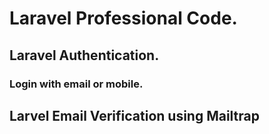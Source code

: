 # Laravel Professional Code.
## Laravel Authentication.
### Login with email or mobile.
## Larvel Email Verification using Mailtrap



